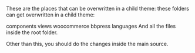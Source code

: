 These are the places that can be overwritten in a child theme:
these folders can get overwritten in a child theme:

components
views
woocommerce
bbpress
languages
And all the files inside the root folder.

Other than this, you should do the changes inside the main source.